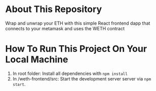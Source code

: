 # About This Repository

Wrap and unwrap your ETH with this simple React frontend dapp that connects to your metamask and uses the WETH contract

# How To Run This Project On Your Local Machine
1. In root folder: Install all dependencies with `npm install`
2. In /weth-frontend/src: Start the development server server via `npm start`.